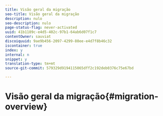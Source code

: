 ```yaml
---
title: Visão geral da migração
seo-title: Visão geral da migração
description: nulo
seo-description: nulo
page-status-flag: never-activated
uuid: 41b1189c-e4d5-402c-97b1-64ab6d07f1c7
contentOwner: sauviat
discoiquuid: 9ae9b456-2097-4299-80ee-e4d7f8b46c32
iscontainer: true
index: y
internal: n
snippet: y
translation-type: tm+mt
source-git-commit: 579329d9194115065dff2c192deb0376c75e67bd

---
```



# Visão geral da migração{#migration-overview}

